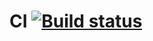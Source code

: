 # CI [![Build status](https://ci.appveyor.com/api/projects/status/rkd8pey2b2vaa4qh?svg=true)](https://ci.appveyor.com/project/TamaraSibileva/hw2-post-request)
